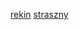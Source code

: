 [rekin](https://assets.teenvogue.com/photos/578e9e776ea0b7b651a705f2/5:2/w_4334,h_1733,c_limit/shark-attacks.jpg)
[straszny](win.md)
